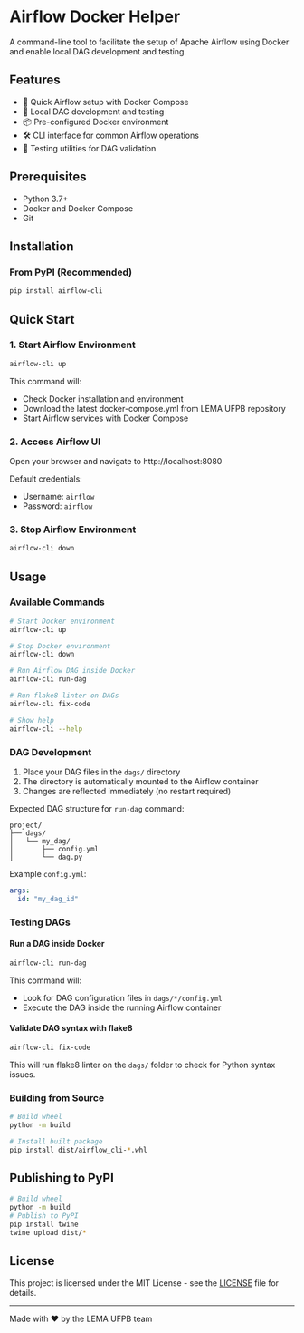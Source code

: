 # Airflow Docker Helper

A command-line tool to facilitate the setup of Apache Airflow using Docker and enable local DAG development and testing.

## Features

- 🚀 Quick Airflow setup with Docker Compose
- 🔧 Local DAG development and testing
- 📦 Pre-configured Docker environment
- 🛠️ CLI interface for common Airflow operations
- 🧪 Testing utilities for DAG validation

## Prerequisites

- Python 3.7+
- Docker and Docker Compose
- Git

## Installation

### From PyPI (Recommended)

```bash
pip install airflow-cli
```


## Quick Start

### 1. Start Airflow Environment

```bash
airflow-cli up
```

This command will:
- Check Docker installation and environment
- Download the latest docker-compose.yml from LEMA UFPB repository
- Start Airflow services with Docker Compose

### 2. Access Airflow UI

Open your browser and navigate to http://localhost:8080

Default credentials:
- Username: `airflow`
- Password: `airflow`

### 3. Stop Airflow Environment

```bash
airflow-cli down
```

## Usage

### Available Commands

```bash
# Start Docker environment
airflow-cli up

# Stop Docker environment  
airflow-cli down

# Run Airflow DAG inside Docker
airflow-cli run-dag

# Run flake8 linter on DAGs
airflow-cli fix-code

# Show help
airflow-cli --help
```

### DAG Development

1. Place your DAG files in the `dags/` directory
2. The directory is automatically mounted to the Airflow container
3. Changes are reflected immediately (no restart required)

Expected DAG structure for `run-dag` command:
```
project/
├── dags/
│   └── my_dag/
│       ├── config.yml
│       └── dag.py

```

Example `config.yml`:
```yaml
args:
  id: "my_dag_id"
```

### Testing DAGs

#### Run a DAG inside Docker
```bash
airflow-cli run-dag
```

This command will:
- Look for DAG configuration files in `dags/*/config.yml`
- Execute the DAG inside the running Airflow container

#### Validate DAG syntax with flake8
```bash
airflow-cli fix-code
```

This will run flake8 linter on the `dags/` folder to check for Python syntax issues.

### Building from Source

```bash
# Build wheel
python -m build

# Install built package
pip install dist/airflow_cli-*.whl
```

## Publishing to PyPI
```bash
# Build wheel
python -m build
# Publish to PyPI
pip install twine
twine upload dist/*
```

## License

This project is licensed under the MIT License - see the [LICENSE](LICENSE) file for details.


---

Made with ❤️ by the LEMA UFPB team

